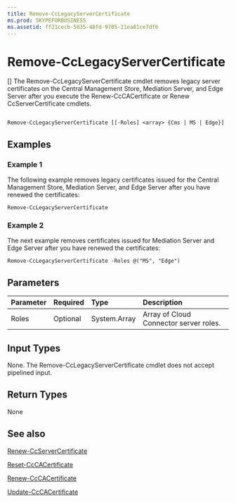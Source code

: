 ```yaml
---
title: Remove-CcLegacyServerCertificate
ms.prod: SKYPEFORBUSINESS
ms.assetid: ff21cecb-5035-48fd-9705-11ea81ce7df6
---
```



# Remove-CcLegacyServerCertificate
[]
The Remove-CcLegacyServerCertificate cmdlet removes legacy server certificates on the Central Management Store, Mediation Server, and Edge Server after you execute the Renew-CcCACertificate or Renew CcServerCertificate cmdlets.
  
    
    


```

Remove-CcLegacyServerCertificate [[-Roles] <array> {Cms | MS | Edge}] 
```


## Examples
<a name="Examples"> </a>


### Example 1

The following example removes legacy certificates issued for the Central Management Store, Mediation Server, and Edge Server after you have renewed the certificates:
  
    
    

```
Remove-CcLegacyServerCertificate
```


### Example 2

The next example removes certificates issued for Mediation Server and Edge Server after you have renewed the certificates: 
  
    
    

```
Remove-CcLegacyServerCertificate -Roles @("MS", "Edge")

```


## Parameters
<a name="Examples"> </a>



|**Parameter**|**Required**|**Type**|**Description**|
|:-----|:-----|:-----|:-----|
| Roles <br/> |Optional  <br/> |System.Array  <br/> | Array of Cloud Connector server roles. <br/> |
   

## Input Types
<a name="InputTypes"> </a>

None. The Remove-CcLegacyServerCertificate cmdlet does not accept pipelined input.
  
    
    

## Return Types
<a name="ReturnTypes"> </a>

None
  
    
    

## See also
<a name="ReturnTypes"> </a>

 [Renew-CcServerCertificate](renew-ccservercertificate.md)
  
    
    
 [Reset-CcCACertificate](reset-cccacertificate.md)
  
    
    
 [Renew-CcCACertificate](renew-cccacertificate.md)
  
    
    
 [Update-CcCACertificate](update-cccacertificate.md)
  
    
    

